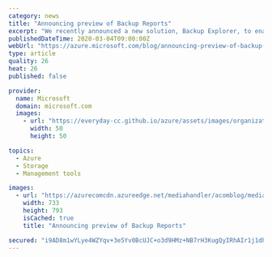 ```yaml
---
category: news
title: "Announcing preview of Backup Reports"
excerpt: "We recently announced a new solution, Backup Explorer, to enable you as a backup administrator to perform real-time monitoring of your backups, helping you achieve increased efficiency in your day-to-day operations.\r\n\r\nBut what if you could also be proactive in the way you manage your backup estate?"
publishedDateTime: 2020-03-04T09:00:00Z
webUrl: "https://azure.microsoft.com/blog/announcing-preview-of-backup-reports/"
type: article
quality: 26
heat: 26
published: false

provider:
  name: Microsoft
  domain: microsoft.com
  images:
    - url: "https://everyday-cc.github.io/azure/assets/images/organizations/microsoft.com-50x50.jpg"
      width: 50
      height: 50

topics:
  - Azure
  - Storage
  - Management tools

images:
  - url: "https://azurecomcdn.azureedge.net/mediahandler/acomblog/media/Default/blog/600faadc-ac5d-43de-9372-8732aab7abbc.png"
    width: 733
    height: 793
    isCached: true
    title: "Announcing preview of Backup Reports"

secured: "i9AD8m1wYLye4WZYqv+3e5Yv0BcUJC+o3d9HMz+NB7rH3KugQyIRhAIr1j1dh5PfLbuBCuB/HxBzoQ+e5BgKWgqk14JgI5WspzDiu5/+gSpdbMT0riU+xUjztVO8Sb2ea/PISX9lqW5zSl5sJOLj1h6gwUAhr4geVpp/4bloxiyM5EULxGCDxSwU2npTS6vsjMueuFbJZzfWFIkcyAHnh/xk8JESWKLGqrYEclroNoP5ViD+exz1XaPTazl0/IN60Jpd8n4NDVMEwBlrIOj9no1d6ObZEAhxTD6e2Ox+LglghcrCiPJbCEYaBt6Nw9fTEaLCl3y4nm9u85yTHd8CqQ==;E+PJP87OaMoIymtkxaRkDg=="
---
```


